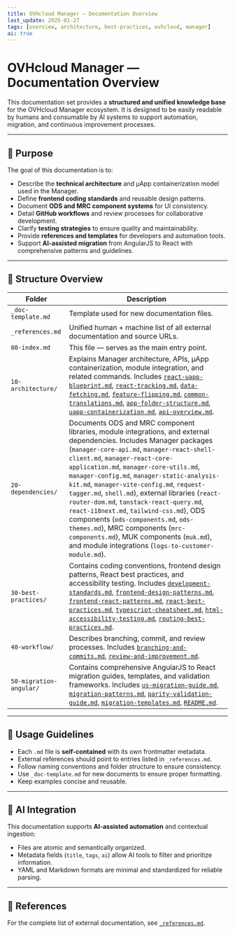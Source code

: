 ```yaml
---
title: OVHcloud Manager — Documentation Overview
last_update: 2025-01-27
tags: [overview, architecture, best-practices, ovhcloud, manager]
ai: true
---
```


# OVHcloud Manager — Documentation Overview

This documentation set provides a **structured and unified knowledge base** for the OVHcloud Manager ecosystem.
It is designed to be easily readable by humans and consumable by AI systems to support automation, migration, and continuous improvement processes.

---

## 🧭 Purpose

The goal of this documentation is to:
- Describe the **technical architecture** and µApp containerization model used in the Manager.
- Define **frontend coding standards** and reusable design patterns.
- Document **ODS and MRC component systems** for UI consistency.
- Detail **GitHub workflows** and review processes for collaborative development.
- Clarify **testing strategies** to ensure quality and maintainability.
- Provide **references and templates** for developers and automation tools.
- Support **AI-assisted migration** from AngularJS to React with comprehensive patterns and guidelines.

---

## 📂 Structure Overview

| Folder | Description |
|--------|--------------|
| `_doc-template.md` | Template used for new documentation files. |
| `_references.md` | Unified human + machine list of all external documentation and source URLs. |
| `00-index.md` | This file — serves as the main entry point. |
| `10-architecture/` | Explains Manager architecture, APIs, µApp containerization, module integration, and related commands. Includes [`react-uapp-blueprint.md`](./10-architecture/react-uapp-blueprint.md), [`react-tracking.md`](./10-architecture/react-tracking.md), [`data-fetching.md`](./10-architecture/data-fetching.md), [`feature-flipping.md`](./10-architecture/feature-flipping.md), [`common-translations.md`](./10-architecture/common-translations.md), [`app-folder-structure.md`](./10-architecture/app-folder-structure.md), [`uapp-containerization.md`](./10-architecture/uapp-containerization.md), [`api-overview.md`](./10-architecture/api-overview.md). |
| `20-dependencies/` | Documents ODS and MRC component libraries, module integrations, and external dependencies. Includes Manager packages (`manager-core-api.md`, `manager-react-shell-client.md`, `manager-react-core-application.md`, `manager-core-utils.md`, `manager-config.md`, `manager-static-analysis-kit.md`, `manager-vite-config.md`, `request-tagger.md`, `shell.md`), external libraries (`react-router-dom.md`, `tanstack-react-query.md`, `react-i18next.md`, `tailwind-css.md`), ODS components (`ods-components.md`, `ods-themes.md`), MRC components (`mrc-components.md`), MUK components (`muk.md`), and module integrations (`logs-to-customer-module.md`). |
| `30-best-practices/` | Contains coding conventions, frontend design patterns, React best practices, and accessibility testing. Includes [`development-standards.md`](./30-best-practices/development-standards.md), [`frontend-design-patterns.md`](./30-best-practices/frontend-design-patterns.md), [`frontend-react-patterns.md`](./30-best-practices/frontend-react-patterns.md), [`react-best-practices.md`](./30-best-practices/react-best-practices.md), [`typescript-cheatsheet.md`](./30-best-practices/typescript-cheatsheet.md), [`html-accessibility-testing.md`](./30-best-practices/html-accessibility-testing.md), [`routing-best-practices.md`](./30-best-practices/routing-best-practices.md). |
| `40-workflow/` | Describes branching, commit, and review processes. Includes [`branching-and-commits.md`](./40-workflow/branching-and-commits.md), [`review-and-improvement.md`](./40-workflow/review-and-improvement.md). |
| `50-migration-angular/` | Contains comprehensive AngularJS to React migration guides, templates, and validation frameworks. Includes [`us-migration-guide.md`](./50-migration-angular/us-migration-guide.md), [`migration-patterns.md`](./50-migration-angular/migration-patterns.md), [`parity-validation-guide.md`](./50-migration-angular/parity-validation-guide.md), [`migration-templates.md`](./50-migration-angular/migration-templates.md), [`README.md`](./50-migration-angular/README.md). |

---

## 🧩 Usage Guidelines

- Each `.md` file is **self-contained** with its own frontmatter metadata.
- External references should point to entries listed in `_references.md`.
- Follow naming conventions and folder structure to ensure consistency.
- Use `_doc-template.md` for new documents to ensure proper formatting.
- Keep examples concise and reusable.

---

## 🧠 AI Integration

This documentation supports **AI-assisted automation** and contextual ingestion:
- Files are atomic and semantically organized.
- Metadata fields (`title`, `tags`, `ai`) allow AI tools to filter and prioritize information.
- YAML and Markdown formats are minimal and standardized for reliable parsing.

---

## 🔗 References

For the complete list of external documentation, see [`_references.md`](./_references.md).
